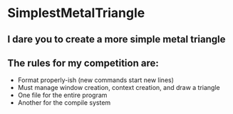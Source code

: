 # SimplestMetalTriangle

## I dare you to create a more simple metal triangle

## The rules for my competition are:
* Format properly-ish (new commands start new lines)
* Must manage window creation, context creation, and draw a triangle
* One file for the entire program
* Another for the compile system
